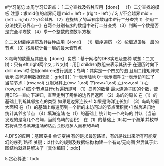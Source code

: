 #学习笔记
本周学习知识点：
1.二分查找及各种应用【done】
（1）二分查找的模板
	注意：求mid值的越界问题
	mid = left + (right - left ) / 2; //不会越界
	mid = (left + right) / 2;//会越界
（2）在旋转了的半有序数组中进行二分查找
	1）使用二分法找到分界点--》在两个分别有序的数组中进行二分查找
（3）判断一个数是否是完全平方数
（4）求一个整数的整数平方根

2.二叉树层序遍历及其各种应用【done】
（1）层序遍历
（2）按层返回每一层的节点
（3）按层统计每一层的最大值节点

3.岛屿的数量及其应用【done】
实质：基于网格的DFS实现及变种
联想：二叉树：只有left,right两个叉；N叉树：用[] children数组来表示其孩子 在遍历时向下drill down时
使用children进行到底；岛屿：其实是一个四叉的图 且用二维矩阵来表示
岛屿通用数据模型：
grid[][]：1--表示陆地 0--表示海洋 2--表示访问过了
当前节点：(row,col) 分别对其上(row-1,col) 下(row+1,col) 左(row,col-1) 右(row,col+1)四个节点进行dfs遍历即可
（1）岛屿的数量
 最大连通子图的个数，使用DFS一直向下递归，直至走到了网格的边界再返回
（2）岛屿的周长
 在（1）的基础上判断其邻接点的类型 如果是边界连长+1 如果是海洋连长加1 
（3）岛屿的最大面积
 在（1）的基础上每遍历到一个新的未访问过的节点面积就+1 然后递归地统计其邻接节点
（4）填海造陆
 在（1）的基础上 统计每一个岛屿的 并以（当前发现的是第几个岛屿，当前岛屿的面积）
 在（1）的基础上 dfs每一个海洋 并枚举若将此空格填海造陆的话后会形成多大面积的岛屿

4.DFS的应用：基因变换 单词变换
有的是求最短路径，有的是找出来所有可能变幻的序列/路径
关键：以什么的规则及数据结构 构建一个有向/无向图 然后其于此图结构就容易解决了【具体编码：todo】

5.贪心算法：todo
